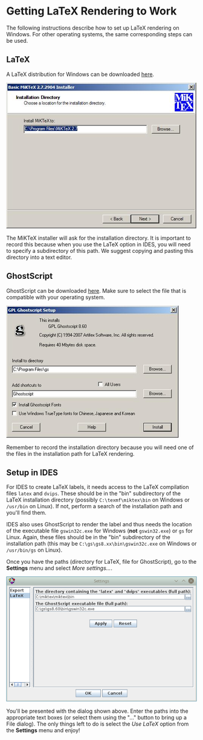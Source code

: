 # Getting LaTeX Rendering to Work

The following instructions describe how to set up LaTeX rendering on Windows.
For other operating systems, the same corresponding steps can be used.

## LaTeX

A LaTeX distribution for Windows can be downloaded [here](https://miktex.org/).

![](MiKTeX_Install_Second.jpg)

The MiKTeX installer will ask for the installation directory. It is important to record
this because when you use the LaTeX option in IDES, you will need to specify
a subdirectory of this path. We suggest copying and pasting this directory into a text editor.

## GhostScript

GhostScript can be downloaded [here](https://www.ghostscript.com/).
Make sure to select the file that is compatible with your operating system.

![](Ghostscript_Install_Second.jpg)

Remember to record the installation directory because you will need one of the files
in the installation path for LaTeX rendering.

## Setup in IDES

For IDES to create LaTeX labels, it needs access to the LaTeX compilation files `latex` and `dvips`.
These should be in the "bin" subdirectory of the LaTeX installation directory
(possibly `C:\texmf\miktex\bin` on Windows or `/usr/bin` on Linux).
If not, perform a search of the installation path and you'll find them.

IDES also uses GhostScript to render the label and thus needs the location of the executable
file `gswin32c.exe` for Windows (**not** `gswin32.exe`) or `gs` for Linux.
Again, these files should be in the "bin" subdirectory of the installation path
(this may be `C:\gs\gs8.xx\bin\gswin32c.exe` on Windows or `/usr/bin/gs` on Linux).

Once you have the paths (directory for LaTeX, file for GhostScript),
go to the **Settings** menu and select *More settings...*.

![](Options_LaTeX.png)

You'll be presented with the dialog shown above. Enter the paths into the appropriate
text boxes (or select them using the "..." button to bring up a File dialog).
The only things left to do is select the *Use LaTeX* option from the **Settings** menu and enjoy!
